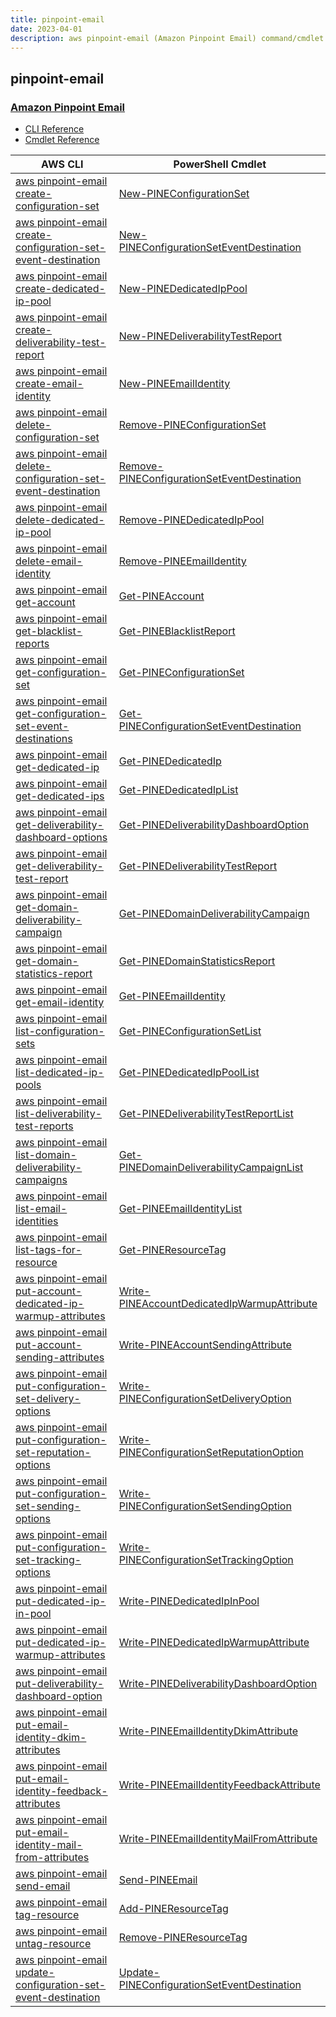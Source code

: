 ```yaml
---
title: pinpoint-email
date: 2023-04-01
description: aws pinpoint-email (Amazon Pinpoint Email) command/cmdlet list.
---
```


## pinpoint-email

### [Amazon Pinpoint Email](https://aws.amazon.com/pinpoint/)

* [CLI Reference](https://docs.aws.amazon.com/cli/latest/reference/pinpoint-email/index.html)
* [Cmdlet Reference](https://docs.aws.amazon.com/powershell/latest/reference/items/PinpointEmail_cmdlets.html)

|AWS CLI|PowerShell Cmdlet|
|----|----|
|[aws pinpoint-email create-configuration-set](https://docs.aws.amazon.com/cli/latest/reference/pinpoint-email/create-configuration-set.html)|[New-PINEConfigurationSet](https://docs.aws.amazon.com/powershell/latest/reference/items/New-PINEConfigurationSet.html)|
|[aws pinpoint-email create-configuration-set-event-destination](https://docs.aws.amazon.com/cli/latest/reference/pinpoint-email/create-configuration-set-event-destination.html)|[New-PINEConfigurationSetEventDestination](https://docs.aws.amazon.com/powershell/latest/reference/items/New-PINEConfigurationSetEventDestination.html)|
|[aws pinpoint-email create-dedicated-ip-pool](https://docs.aws.amazon.com/cli/latest/reference/pinpoint-email/create-dedicated-ip-pool.html)|[New-PINEDedicatedIpPool](https://docs.aws.amazon.com/powershell/latest/reference/items/New-PINEDedicatedIpPool.html)|
|[aws pinpoint-email create-deliverability-test-report](https://docs.aws.amazon.com/cli/latest/reference/pinpoint-email/create-deliverability-test-report.html)|[New-PINEDeliverabilityTestReport](https://docs.aws.amazon.com/powershell/latest/reference/items/New-PINEDeliverabilityTestReport.html)|
|[aws pinpoint-email create-email-identity](https://docs.aws.amazon.com/cli/latest/reference/pinpoint-email/create-email-identity.html)|[New-PINEEmailIdentity](https://docs.aws.amazon.com/powershell/latest/reference/items/New-PINEEmailIdentity.html)|
|[aws pinpoint-email delete-configuration-set](https://docs.aws.amazon.com/cli/latest/reference/pinpoint-email/delete-configuration-set.html)|[Remove-PINEConfigurationSet](https://docs.aws.amazon.com/powershell/latest/reference/items/Remove-PINEConfigurationSet.html)|
|[aws pinpoint-email delete-configuration-set-event-destination](https://docs.aws.amazon.com/cli/latest/reference/pinpoint-email/delete-configuration-set-event-destination.html)|[Remove-PINEConfigurationSetEventDestination](https://docs.aws.amazon.com/powershell/latest/reference/items/Remove-PINEConfigurationSetEventDestination.html)|
|[aws pinpoint-email delete-dedicated-ip-pool](https://docs.aws.amazon.com/cli/latest/reference/pinpoint-email/delete-dedicated-ip-pool.html)|[Remove-PINEDedicatedIpPool](https://docs.aws.amazon.com/powershell/latest/reference/items/Remove-PINEDedicatedIpPool.html)|
|[aws pinpoint-email delete-email-identity](https://docs.aws.amazon.com/cli/latest/reference/pinpoint-email/delete-email-identity.html)|[Remove-PINEEmailIdentity](https://docs.aws.amazon.com/powershell/latest/reference/items/Remove-PINEEmailIdentity.html)|
|[aws pinpoint-email get-account](https://docs.aws.amazon.com/cli/latest/reference/pinpoint-email/get-account.html)|[Get-PINEAccount](https://docs.aws.amazon.com/powershell/latest/reference/items/Get-PINEAccount.html)|
|[aws pinpoint-email get-blacklist-reports](https://docs.aws.amazon.com/cli/latest/reference/pinpoint-email/get-blacklist-reports.html)|[Get-PINEBlacklistReport](https://docs.aws.amazon.com/powershell/latest/reference/items/Get-PINEBlacklistReport.html)|
|[aws pinpoint-email get-configuration-set](https://docs.aws.amazon.com/cli/latest/reference/pinpoint-email/get-configuration-set.html)|[Get-PINEConfigurationSet](https://docs.aws.amazon.com/powershell/latest/reference/items/Get-PINEConfigurationSet.html)|
|[aws pinpoint-email get-configuration-set-event-destinations](https://docs.aws.amazon.com/cli/latest/reference/pinpoint-email/get-configuration-set-event-destinations.html)|[Get-PINEConfigurationSetEventDestination](https://docs.aws.amazon.com/powershell/latest/reference/items/Get-PINEConfigurationSetEventDestination.html)|
|[aws pinpoint-email get-dedicated-ip](https://docs.aws.amazon.com/cli/latest/reference/pinpoint-email/get-dedicated-ip.html)|[Get-PINEDedicatedIp](https://docs.aws.amazon.com/powershell/latest/reference/items/Get-PINEDedicatedIp.html)|
|[aws pinpoint-email get-dedicated-ips](https://docs.aws.amazon.com/cli/latest/reference/pinpoint-email/get-dedicated-ips.html)|[Get-PINEDedicatedIpList](https://docs.aws.amazon.com/powershell/latest/reference/items/Get-PINEDedicatedIpList.html)|
|[aws pinpoint-email get-deliverability-dashboard-options](https://docs.aws.amazon.com/cli/latest/reference/pinpoint-email/get-deliverability-dashboard-options.html)|[Get-PINEDeliverabilityDashboardOption](https://docs.aws.amazon.com/powershell/latest/reference/items/Get-PINEDeliverabilityDashboardOption.html)|
|[aws pinpoint-email get-deliverability-test-report](https://docs.aws.amazon.com/cli/latest/reference/pinpoint-email/get-deliverability-test-report.html)|[Get-PINEDeliverabilityTestReport](https://docs.aws.amazon.com/powershell/latest/reference/items/Get-PINEDeliverabilityTestReport.html)|
|[aws pinpoint-email get-domain-deliverability-campaign](https://docs.aws.amazon.com/cli/latest/reference/pinpoint-email/get-domain-deliverability-campaign.html)|[Get-PINEDomainDeliverabilityCampaign](https://docs.aws.amazon.com/powershell/latest/reference/items/Get-PINEDomainDeliverabilityCampaign.html)|
|[aws pinpoint-email get-domain-statistics-report](https://docs.aws.amazon.com/cli/latest/reference/pinpoint-email/get-domain-statistics-report.html)|[Get-PINEDomainStatisticsReport](https://docs.aws.amazon.com/powershell/latest/reference/items/Get-PINEDomainStatisticsReport.html)|
|[aws pinpoint-email get-email-identity](https://docs.aws.amazon.com/cli/latest/reference/pinpoint-email/get-email-identity.html)|[Get-PINEEmailIdentity](https://docs.aws.amazon.com/powershell/latest/reference/items/Get-PINEEmailIdentity.html)|
|[aws pinpoint-email list-configuration-sets](https://docs.aws.amazon.com/cli/latest/reference/pinpoint-email/list-configuration-sets.html)|[Get-PINEConfigurationSetList](https://docs.aws.amazon.com/powershell/latest/reference/items/Get-PINEConfigurationSetList.html)|
|[aws pinpoint-email list-dedicated-ip-pools](https://docs.aws.amazon.com/cli/latest/reference/pinpoint-email/list-dedicated-ip-pools.html)|[Get-PINEDedicatedIpPoolList](https://docs.aws.amazon.com/powershell/latest/reference/items/Get-PINEDedicatedIpPoolList.html)|
|[aws pinpoint-email list-deliverability-test-reports](https://docs.aws.amazon.com/cli/latest/reference/pinpoint-email/list-deliverability-test-reports.html)|[Get-PINEDeliverabilityTestReportList](https://docs.aws.amazon.com/powershell/latest/reference/items/Get-PINEDeliverabilityTestReportList.html)|
|[aws pinpoint-email list-domain-deliverability-campaigns](https://docs.aws.amazon.com/cli/latest/reference/pinpoint-email/list-domain-deliverability-campaigns.html)|[Get-PINEDomainDeliverabilityCampaignList](https://docs.aws.amazon.com/powershell/latest/reference/items/Get-PINEDomainDeliverabilityCampaignList.html)|
|[aws pinpoint-email list-email-identities](https://docs.aws.amazon.com/cli/latest/reference/pinpoint-email/list-email-identities.html)|[Get-PINEEmailIdentityList](https://docs.aws.amazon.com/powershell/latest/reference/items/Get-PINEEmailIdentityList.html)|
|[aws pinpoint-email list-tags-for-resource](https://docs.aws.amazon.com/cli/latest/reference/pinpoint-email/list-tags-for-resource.html)|[Get-PINEResourceTag](https://docs.aws.amazon.com/powershell/latest/reference/items/Get-PINEResourceTag.html)|
|[aws pinpoint-email put-account-dedicated-ip-warmup-attributes](https://docs.aws.amazon.com/cli/latest/reference/pinpoint-email/put-account-dedicated-ip-warmup-attributes.html)|[Write-PINEAccountDedicatedIpWarmupAttribute](https://docs.aws.amazon.com/powershell/latest/reference/items/Write-PINEAccountDedicatedIpWarmupAttribute.html)|
|[aws pinpoint-email put-account-sending-attributes](https://docs.aws.amazon.com/cli/latest/reference/pinpoint-email/put-account-sending-attributes.html)|[Write-PINEAccountSendingAttribute](https://docs.aws.amazon.com/powershell/latest/reference/items/Write-PINEAccountSendingAttribute.html)|
|[aws pinpoint-email put-configuration-set-delivery-options](https://docs.aws.amazon.com/cli/latest/reference/pinpoint-email/put-configuration-set-delivery-options.html)|[Write-PINEConfigurationSetDeliveryOption](https://docs.aws.amazon.com/powershell/latest/reference/items/Write-PINEConfigurationSetDeliveryOption.html)|
|[aws pinpoint-email put-configuration-set-reputation-options](https://docs.aws.amazon.com/cli/latest/reference/pinpoint-email/put-configuration-set-reputation-options.html)|[Write-PINEConfigurationSetReputationOption](https://docs.aws.amazon.com/powershell/latest/reference/items/Write-PINEConfigurationSetReputationOption.html)|
|[aws pinpoint-email put-configuration-set-sending-options](https://docs.aws.amazon.com/cli/latest/reference/pinpoint-email/put-configuration-set-sending-options.html)|[Write-PINEConfigurationSetSendingOption](https://docs.aws.amazon.com/powershell/latest/reference/items/Write-PINEConfigurationSetSendingOption.html)|
|[aws pinpoint-email put-configuration-set-tracking-options](https://docs.aws.amazon.com/cli/latest/reference/pinpoint-email/put-configuration-set-tracking-options.html)|[Write-PINEConfigurationSetTrackingOption](https://docs.aws.amazon.com/powershell/latest/reference/items/Write-PINEConfigurationSetTrackingOption.html)|
|[aws pinpoint-email put-dedicated-ip-in-pool](https://docs.aws.amazon.com/cli/latest/reference/pinpoint-email/put-dedicated-ip-in-pool.html)|[Write-PINEDedicatedIpInPool](https://docs.aws.amazon.com/powershell/latest/reference/items/Write-PINEDedicatedIpInPool.html)|
|[aws pinpoint-email put-dedicated-ip-warmup-attributes](https://docs.aws.amazon.com/cli/latest/reference/pinpoint-email/put-dedicated-ip-warmup-attributes.html)|[Write-PINEDedicatedIpWarmupAttribute](https://docs.aws.amazon.com/powershell/latest/reference/items/Write-PINEDedicatedIpWarmupAttribute.html)|
|[aws pinpoint-email put-deliverability-dashboard-option](https://docs.aws.amazon.com/cli/latest/reference/pinpoint-email/put-deliverability-dashboard-option.html)|[Write-PINEDeliverabilityDashboardOption](https://docs.aws.amazon.com/powershell/latest/reference/items/Write-PINEDeliverabilityDashboardOption.html)|
|[aws pinpoint-email put-email-identity-dkim-attributes](https://docs.aws.amazon.com/cli/latest/reference/pinpoint-email/put-email-identity-dkim-attributes.html)|[Write-PINEEmailIdentityDkimAttribute](https://docs.aws.amazon.com/powershell/latest/reference/items/Write-PINEEmailIdentityDkimAttribute.html)|
|[aws pinpoint-email put-email-identity-feedback-attributes](https://docs.aws.amazon.com/cli/latest/reference/pinpoint-email/put-email-identity-feedback-attributes.html)|[Write-PINEEmailIdentityFeedbackAttribute](https://docs.aws.amazon.com/powershell/latest/reference/items/Write-PINEEmailIdentityFeedbackAttribute.html)|
|[aws pinpoint-email put-email-identity-mail-from-attributes](https://docs.aws.amazon.com/cli/latest/reference/pinpoint-email/put-email-identity-mail-from-attributes.html)|[Write-PINEEmailIdentityMailFromAttribute](https://docs.aws.amazon.com/powershell/latest/reference/items/Write-PINEEmailIdentityMailFromAttribute.html)|
|[aws pinpoint-email send-email](https://docs.aws.amazon.com/cli/latest/reference/pinpoint-email/send-email.html)|[Send-PINEEmail](https://docs.aws.amazon.com/powershell/latest/reference/items/Send-PINEEmail.html)|
|[aws pinpoint-email tag-resource](https://docs.aws.amazon.com/cli/latest/reference/pinpoint-email/tag-resource.html)|[Add-PINEResourceTag](https://docs.aws.amazon.com/powershell/latest/reference/items/Add-PINEResourceTag.html)|
|[aws pinpoint-email untag-resource](https://docs.aws.amazon.com/cli/latest/reference/pinpoint-email/untag-resource.html)|[Remove-PINEResourceTag](https://docs.aws.amazon.com/powershell/latest/reference/items/Remove-PINEResourceTag.html)|
|[aws pinpoint-email update-configuration-set-event-destination](https://docs.aws.amazon.com/cli/latest/reference/pinpoint-email/update-configuration-set-event-destination.html)|[Update-PINEConfigurationSetEventDestination](https://docs.aws.amazon.com/powershell/latest/reference/items/Update-PINEConfigurationSetEventDestination.html)|

